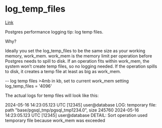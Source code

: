 # log_temp_files

[Link](https://www.linkedin.com/posts/crunchy-data-solutions-inc-_postgres-performance-logging-tip-log-temp-activity-7340402356687183872-Uktd)

Postgres performance logging tip: log temp files. 

Why?

Ideally you set the log_temp_files to be the same size as your working memory, work_mem.  work_mem is the memory limit per operation before Postgres needs to spill to disk. If an operation fits within work_mem, the system won’t create temp files, so no logging needed. If the operation spills to disk, it creates a temp file at least as big as work_mem.  

-- log temp files >4mb in kb, set to current work_mem setting
log_temp_files = '4096'

The actual logs for temp files will look like this:

2024-05-16 14:23:05.123 UTC [12345] user@database LOG:  temporary file: path "base/pgsql_tmp/pgsql_tmp1234.0", size 245760
2024-05-16 14:23:05.123 UTC [12345] user@database DETAIL:  Sort operation used temporary file because work_mem was exceeded